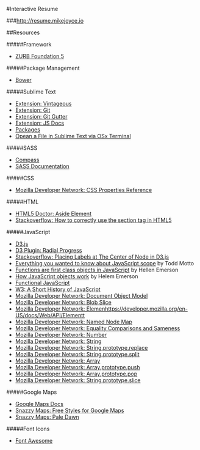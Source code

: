 #Interactive Resume

###http://resume.mikejoyce.io

##Resources

#####Framework

- [ZURB Foundation 5](http://foundation.zurb.com/docs/)

#####Package Management 

- [Bower](http://bower.io/docs/api/)

#####Sublime Text

- [Extension: Vintageous](https://github.com/guillermooo/Vintageous)
- [Extension: Git](https://github.com/kemayo/sublime-text-git)
- [Extension: Git Gutter](https://github.com/jisaacks/GitGutter)
- [Extension: JS Docs](https://github.com/spadgos/sublime-jsdocs)
- [Packages](http://wbond.net/sublime_packages/terminal)
- [Opean a File in Sublime Text via OSx Terminal](http://alittlecode.com/open-a-file-in-sublime-text-via-os-x-terminal/)

#####SASS

- [Compass](http://compass-style.org/)
- [SASS Documentation](http://www.sass-lang.com/documentation/file.SASS_REFERENCE.html)

#####CSS

- [Mozilla Developer Network: CSS Properties Reference](https://developer.mozilla.org/en-US/docs/Web/CSS/CSS_Properties_Reference)

#####HTML

- [HTML5 Doctor: Aside Element](http://html5doctor.com/aside-revisited/)
- [Stackoverflow: How to correctly use the section tag in HTML5](http://stackoverflow.com/questions/7183132/how-to-correctly-use-section-tag-in-html5)

#####JavaScript

- [D3.js](http://d3js.org/)
- [D3 Plugin: Radial Progress](http://www.brightpointinc.com/clients/brightpointinc.com/library/radialProgress/index.html?source=d3js)
- [Stackoverflow: Placing Labels at The Center of Node in D3.js](http://stackoverflow.com/questions/11857615/placing-labels-at-the-center-of-nodes-in-d3-js)
- [Everything you wanted to know about JavaScript scope](http://toddmotto.com/everything-you-wanted-to-know-about-javascript-scope/) by Todd Motto
- [Functions are first class objects in JavaScript](http://helephant.com/2008/08/19/functions-are-first-class-objects-in-javascript/) by Hellen Emerson
- [How JavaScript objects work](http://helephant.com/2008/08/17/how-javascript-objects-work/) by Helem Emerson
- [Functional JavaScript](http://www.hunlock.com/blogs/Functional_Javascript)
- [W3: A Short History of JavaScript](https://www.w3.org/community/webed/wiki/A_Short_History_of_JavaScript)
- [Mozilla Developer Network: Document Object Model](https://developer.mozilla.org/en-US/docs/Web/API/Document_Object_Model)
- [Mozilla Developer Network: Blob Slice](https://developer.mozilla.org/en-US/docs/Web/API/Blob.slice)
- [Mozilla Developer Network: Elemenhttps://developer.mozilla.org/en-US/docs/Web/API/Elementt](https://developer.mozilla.org/en-US/docs/Web/API/Element)
- [Mozilla Developer Network: Named Node Map](https://developer.mozilla.org/en-US/docs/Web/API/NamedNodeMap)
- [Mozilla Developer Network: Equality Comparisons and Sameness ](https://developer.mozilla.org/en-US/docs/Web/JavaScript/Equality_comparisons_and_when_to_use_them)
- [Mozilla Developer Network: Number](https://developer.mozilla.org/en-US/docs/Web/JavaScript/Reference/Global_Objects/Number)
- [Mozilla Developer Network: String](https://developer.mozilla.org/en-US/docs/Web/JavaScript/Reference/Global_Objects/String)
- [Mozilla Developer Network: String.prototype.replace](https://developer.mozilla.org/en-US/docs/Web/JavaScript/Reference/Global_Objects/String/replace)
- [Mozilla Developer Network: String.prototype.split](https://developer.mozilla.org/en-US/docs/Web/JavaScript/Reference/Global_Objects/String/split)
- [Mozilla Developer Network: Array](https://developer.mozilla.org/en-US/docs/Web/JavaScript/Reference/Global_Objects/Array)
- [Mozilla Developer Network: Array.prototype.push](https://developer.mozilla.org/en-US/docs/Web/JavaScript/Reference/Global_Objects/Array/push)
- [Mozilla Developer Network: Array.prototype.pop](https://developer.mozilla.org/en-US/docs/Web/JavaScript/Reference/Global_Objects/Array/pop)
- [Mozilla Developer Network: String.prototype.slice](https://developer.mozilla.org/en-US/docs/Web/JavaScript/Reference/Global_Objects/String/slice)

#####Google Maps

- [Google Maps Docs](https://developers.google.com/maps/documentation/javascript/reference#InfoWindow)
- [Snazzy Maps: Free Styles for Google Maps](https://snazzymaps.com/)
- [Snazzy Maps: Pale Dawn](http://snazzymaps.com/style/1/pale-dawn)

#####Font Icons

- [Font Awesome](http://fortawesome.github.io/Font-Awesome/)
